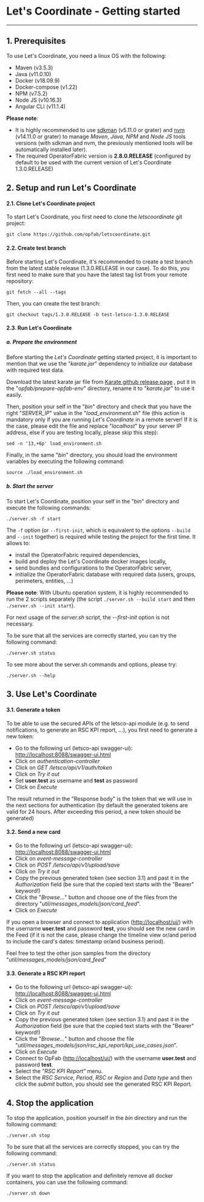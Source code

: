 <!-- Copyright (c) 2020-2021 RTE (https://www.rte-france.com)                                                  -->
<!-- Copyright (c) 2020-2021 RTE international (https://www.rte-international.com)                             -->
<!-- See AUTHORS.txt                                                                                      -->
<!-- This document is subject to the terms of the Creative Commons Attribution 4.0 International license. -->
<!-- If a copy of the license was not distributed with this                                               -->
<!-- file, You can obtain one at https://creativecommons.org/licenses/by/4.0/.                            -->
<!-- SPDX-License-Identifier: CC-BY-4.0                                                                   -->

# Let's Coordinate - Getting started
---

## 1. Prerequisites

To use Let's Coordinate, you need a linux OS with the following:

* Maven (v3.5.3)
* Java (v11.0.10)
* Docker (v18.09.9)
* Docker-compose (v1.22)
* NPM (v7.5.2) 
* Node JS (v10.16.3)
* Angular CLI (v11.1.4)

**Please note**: 
* It is highly recommended to use [sdkman](https://sdkman.io/) (v5.11.0 or grater) and [nvm](https://github.com/nvm-sh/nvm) (v14.11.0 or grater) to manage *Maven*, *Java*, *NPM* and *Node JS* tools versions (with sdkman and nvm, the previously mentioned tools will be automatically installed later).
* The required OperatorFabric version is **2.8.0.RELEASE** (configured by default to be used with the current version of Let's Coordinate 1.3.0.RELEASE)

## 2. Setup and run Let's Coordinate

#### 2.1. Clone Let's Coordinate project

To start Let's Coordinate, you first need to clone the *letscoordinate* git project:

```
git clone https://github.com/opfab/letscoordinate.git
```

#### 2.2. Create test branch

Before starting Let's Coordinate, it's recommended to create a test branch from the latest stable release (1.3.0.RELEASE in our case).
To do this, you first need to make sure that you have the latest tag list from your remote repository:

```
git fetch --all --tags
```

Then, you can create the test branch:

```
git checkout tags/1.3.0.RELEASE -b test-letsco-1.3.0.RELEASE
```

#### 2.3. Run Let's Coordinate

##### a. Prepare the environment

Before starting the *Let's Coordinate* getting started project, it is important to mention that we use the "*karate.jar*" dependency to initialize our database with required test data.

Download the latest karate jar file from [Karate github release page](https://github.com/intuit/karate/releases/) , put it in the "*opfab/prepare-opfab-env*" directory, rename it to "*karate.jar*" to use it easily.

Then, position your self in the "*bin*" directory and check that you have the right "*SERVER_IP*" value in the "*load_environment.sh*" file (this action is mandatory only if you are running *Let's Coordinate* in a remote server! If it is the case, please edit the file and replace "*localhost*" by your server IP address, else if you are testing locally, please skip this step):

```
sed -n '13,+6p' load_environment.sh
```

Finally, in the same "*bin*" directory, you should load the environment variables by executing the following command:

```
source ./load_environment.sh
```

##### b. Start the server

To start Let's Coordinate, position your self in the "*bin*" directory and execute the following commands:

```
./server.sh -f start 
```

The ```-f``` option (or ```--first-init```, which is equivalent to the options ```--build``` and ```--init``` together) is required while testing the project for the first time.
It allows to:
* install the OperatorFabric required dependencies, 
* build and deploy the Let's Coordinate docker images locally,
* send bundles and configurations to the OperatorFabric server,
* initialize the OperatorFabric database with required data (users, groups, perimeters, entities, ...)

**Please note**: With Ubuntu operation system, it is highly recommended to run the 2 scripts separately (the script ```./server.sh --build start``` and then ```./server.sh --init start```).

For next usage of the *server.sh* script, the *--first-init* option is not necessary.

To be sure that all the services are correctly started, you can try the following command:

```
./server.sh status 
```

To see more about the server.sh commands and options, please try:
```
./server.sh --help
```

## 3. Use Let's Coordinate

#### 3.1. Generate a token

To be able to use the secured APIs of the letsco-api module (e.g. to send notifications, to generate an RSC KPI report, ...), you first need to generate a new token:

- Go to the following url (letsco-api swagger-ui): [http://localhost:8088/swagger-ui.html](http://localhost:8088/swagger-ui.html)
- Click on *authentication-controller*
- Click on *GET /letsco/api/v1/auth/token*
- Click on *Try it out*
- Set **user.test** as username and **test** as password
- Click on *Execute* 

The result returned in the "Response body" is the token that we will use in the next sections for authentication (by default the generated tokens are valid for 24 hours. After exceeding this period, 
a new token should be generated)

#### 3.2. Send a new card 

- Go to the following url (letsco-api swagger-ui): [http://localhost:8088/swagger-ui.html](http://localhost:8088/swagger-ui.html)
- Click on *event-message-controller*
- Click on *POST /letsco/api/v1/upload/save*
- Click on *Try it out*
- Copy the previous generated token (see section 3.1) and past it in the *Authorization* field (be sure that the copied text starts with the "Bearer" keyword!)
- Click the "*Browse...*" button and choose one of the files from the directory "*util/messages_models/json/card_feed*".
- Click on *Execute*

If you open a browser and connect to application ([http://localhost/ui/](http://localhost/ui/)) with the username **user.test** and password **test**, you should see the new card in the Feed (if it is not the case, please change the timeline view or/and period to include the card's dates: timestamp or/and business period).

Feel free to test the other json samples from the directory "*util/messages_models/json/card_feed*" 

#### 3.3. Generate a RSC KPI report

- Go to the following url (letsco-api swagger-ui): [http://localhost:8088/swagger-ui.html](http://localhost:8088/swagger-ui.html)
- Click on *event-message-controller*
- Click on *POST /letsco/api/v1/upload/save*
- Click on *Try it out*
- Copy the previous generated token (see section 3.1) and past it in the *Authorization* field (be sure that the copied text starts with the "Bearer" keyword!)
- Click the "*Browse...*" button and choose the file "*util/messages_models/json/rsc_kpi_report/kpi_use_cases.json*".
- Click on *Execute*
- Connect to OpFab ([http://localhost/ui/](http://localhost/ui/)) with the username **user.test** and password **test**.
- Select the *"RSC KPI Report"* menu.
- Select the *RSC Service*, *Period*, *RSC* or *Region* and *Data type* and then click the *submit* button, you should see the generated RSC KPI Report.

## 4. Stop the application

To stop the application, position yourself in the *bin* directory and run the following command:

```
./server.sh stop
```

To be sure that all the services are correctly stopped, you can try the following command:

```
./server.sh status 
```

If you want to stop the application and definitely remove all docker containers, you can use the following command:
```
./server.sh down
```
